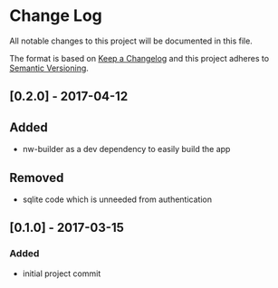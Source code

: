 # Change Log
All notable changes to this project will be documented in this file.

The format is based on [Keep a Changelog](http://keepachangelog.com/)
and this project adheres to [Semantic Versioning](http://semver.org/).

## [0.2.0] - 2017-04-12
## Added
- nw-builder as a dev dependency to easily build the app

## Removed
- sqlite code which is unneeded from authentication

## [0.1.0] - 2017-03-15
### Added
- initial project commit
